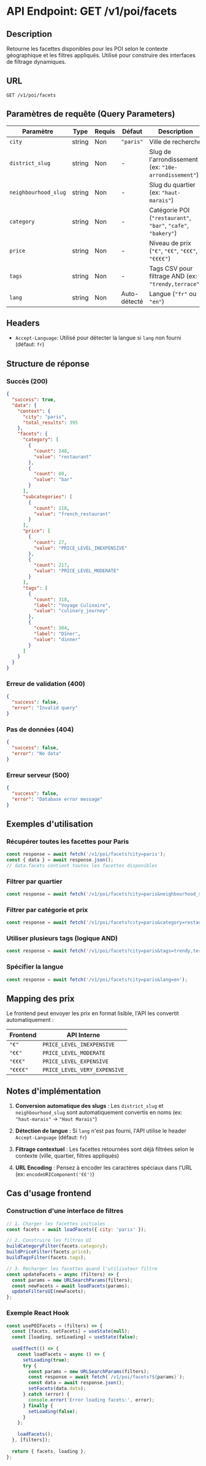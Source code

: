 # API Endpoint: GET /v1/poi/facets

## Description
Retourne les facettes disponibles pour les POI selon le contexte géographique et les filtres appliqués. Utilisé pour construire des interfaces de filtrage dynamiques.

## URL
```
GET /v1/poi/facets
```

## Paramètres de requête (Query Parameters)

| Paramètre | Type | Requis | Défaut | Description |
|-----------|------|--------|---------|-------------|
| `city` | string | Non | `"paris"` | Ville de recherche |
| `district_slug` | string | Non | - | Slug de l'arrondissement (ex: `"10e-arrondissement"`) |
| `neighbourhood_slug` | string | Non | - | Slug du quartier (ex: `"haut-marais"`) |
| `category` | string | Non | - | Catégorie POI (`"restaurant"`, `"bar"`, `"cafe"`, `"bakery"`) |
| `price` | string | Non | - | Niveau de prix (`"€"`, `"€€"`, `"€€€"`, `"€€€€"`) |
| `tags` | string | Non | - | Tags CSV pour filtrage AND (ex: `"trendy,terrace"`) |
| `lang` | string | Non | Auto-détecté | Langue (`"fr"` ou `"en"`) |

## Headers
- `Accept-Language`: Utilisé pour détecter la langue si `lang` non fourni (défaut: `fr`)

## Structure de réponse

### Succès (200)
```json
{
  "success": true,
  "data": {
    "context": {
      "city": "paris",
      "total_results": 395
    },
    "facets": {
      "category": [
        {
          "count": 248,
          "value": "restaurant"
        },
        {
          "count": 80,
          "value": "bar"
        }
      ],
      "subcategories": [
        {
          "count": 118,
          "value": "french_restaurant"
        }
      ],
      "price": [
        {
          "count": 27,
          "value": "PRICE_LEVEL_INEXPENSIVE"
        },
        {
          "count": 217,
          "value": "PRICE_LEVEL_MODERATE"
        }
      ],
      "tags": [
        {
          "count": 318,
          "label": "Voyage Culinaire",
          "value": "culinary_journey"
        },
        {
          "count": 304,
          "label": "Dîner",
          "value": "dinner"
        }
      ]
    }
  }
}
```

### Erreur de validation (400)
```json
{
  "success": false,
  "error": "Invalid query"
}
```

### Pas de données (404)
```json
{
  "success": false,
  "error": "No data"
}
```

### Erreur serveur (500)
```json
{
  "success": false,
  "error": "Database error message"
}
```

## Exemples d'utilisation

### Récupérer toutes les facettes pour Paris
```javascript
const response = await fetch('/v1/poi/facets?city=paris');
const { data } = await response.json();
// data.facets contient toutes les facettes disponibles
```

### Filtrer par quartier
```javascript
const response = await fetch('/v1/poi/facets?city=paris&neighbourhood_slug=haut-marais');
```

### Filtrer par catégorie et prix
```javascript
const response = await fetch('/v1/poi/facets?city=paris&category=restaurant&price=' + encodeURIComponent('€€'));
```

### Utiliser plusieurs tags (logique AND)
```javascript
const response = await fetch('/v1/poi/facets?city=paris&tags=trendy,terrace');
```

### Spécifier la langue
```javascript
const response = await fetch('/v1/poi/facets?city=paris&lang=en');
```

## Mapping des prix

Le frontend peut envoyer les prix en format lisible, l'API les convertit automatiquement :

| Frontend | API Interne |
|----------|-------------|
| `"€"` | `PRICE_LEVEL_INEXPENSIVE` |
| `"€€"` | `PRICE_LEVEL_MODERATE` |
| `"€€€"` | `PRICE_LEVEL_EXPENSIVE` |
| `"€€€€"` | `PRICE_LEVEL_VERY_EXPENSIVE` |

## Notes d'implémentation

1. **Conversion automatique des slugs** : Les `district_slug` et `neighbourhood_slug` sont automatiquement convertis en noms (ex: `"haut-marais"` → `"Haut Marais"`)

2. **Détection de langue** : Si `lang` n'est pas fourni, l'API utilise le header `Accept-Language` (défaut: `fr`)

3. **Filtrage contextuel** : Les facettes retournées sont déjà filtrées selon le contexte (ville, quartier, filtres appliqués)

4. **URL Encoding** : Pensez à encoder les caractères spéciaux dans l'URL (ex: `encodeURIComponent('€€')`)

## Cas d'usage frontend

### Construction d'une interface de filtres
```javascript
// 1. Charger les facettes initiales
const facets = await loadFacets({ city: 'paris' });

// 2. Construire les filtres UI
buildCategoryFilter(facets.category);
buildPriceFilter(facets.price);
buildTagsFilter(facets.tags);

// 3. Recharger les facettes quand l'utilisateur filtre
const updateFacets = async (filters) => {
  const params = new URLSearchParams(filters);
  const newFacets = await loadFacets(params);
  updateFiltersUI(newFacets);
};
```

### Exemple React Hook
```javascript
const usePOIFacets = (filters) => {
  const [facets, setFacets] = useState(null);
  const [loading, setLoading] = useState(false);
  
  useEffect(() => {
    const loadFacets = async () => {
      setLoading(true);
      try {
        const params = new URLSearchParams(filters);
        const response = await fetch(`/v1/poi/facets?${params}`);
        const data = await response.json();
        setFacets(data.data);
      } catch (error) {
        console.error('Error loading facets:', error);
      } finally {
        setLoading(false);
      }
    };
    
    loadFacets();
  }, [filters]);
  
  return { facets, loading };
};
```